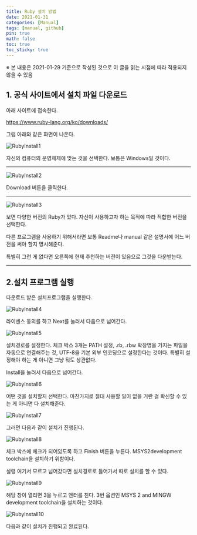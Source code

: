 ```yaml
---
title: Ruby 설치 방법
date: 2021-01-31
categories: [Manual]
tags: [manual, github]
pin: true
math: false
toc: true
toc_sticky: true
---
```


※ 본 내용은 2021-01-29 기준으로 작성된 것으로 이 글을 읽는 시점에 따라 적용되지 않을 수 있음

## __1. 공식 사이트에서 설치 파일 다운로드__

아래 사이트에 접속한다.

<https://www.ruby-lang.org/ko/downloads/>

그럼 아래와 같은 화면이 나온다.

![RubyInstall1](/images/RubyInstall/RubyInstall1.PNG)

자신의 컴퓨터의 운영체제에 맞는 것을 선택한다. 보통은 Windows일 것이다.

***

![RubyInstall2](/images/RubyInstall/RubyInstall2.PNG)

Download 버튼을 클릭한다.

***

![RubyInstall3](/images/RubyInstall/RubyInstall3.PNG)

보면 다양한 버전의 Ruby가 있다. 자신이 사용하고자 하는 목적에 따라 적합한 버전을 선택한다.

다른 프로그램을 사용하기 위해서라면 보통 Readme나 manual 같은 설명서에 어느 버전을 써야 할지 명시해준다.

특별히 그런 게 없다면 오른쪽에 현재 추천하는 버전이 있음으로 그것을 다운받는다.

***

## __2.설치 프로그램 실행__

다운로드 받은 설치프로그램을 실행한다.

![RubyInstall4](/images/RubyInstall/RubyInstall4.PNG)

라이센스 동의를 하고 Next를 눌러서 다음으로 넘어간다.

![RubyInstall5](/images/RubyInstall/RubyInstall5.PNG)

설치경로를 설정한다. 체크 박스 3개는 PATH 설정, .rb, .rbw 확장명을 가지는 파일을 자동으로 연결해주는 것, UTF-8을 기본 외부 인코딩으로 설정한다는 것이다. 특별히 설정해야 하는 게 아니면 그냥 둬도 상관없다.

Install을 눌러서 다음으로 넘어간다.

![RubyInstall6](/images/RubyInstall/RubyInstall6.PNG)

어떤 것을 설치할지 선택한다. 마찬가지로 절대 사용할 일이 없을 거란 걸 확신할 수 있는 게 아니면 다 설치해준다.

![RubyInstall7](/images/RubyInstall/RubyInstall7.PNG)

그러면 다음과 같이 설치가 진행된다.

![RubyInstall8](/images/RubyInstall/RubyInstall8.PNG)

체크 박스에 체크가 되어있도록 하고 Finish 버튼을 누른다. MSYS2development toolchain을 설치하기 위함이다.

설령 여기서 모르고 넘어갔다면 설치경로로 들어가서 따로 설치를 할 수 있다.

![RubyInstall9](/images/RubyInstall/RubyInstall9.PNG)

해당 창이 열리면 3을 누르고 엔터를 친다. 3번 옵션인 MSYS 2 and MINGW development toolchain을 설치하는 것이다.

![RubyInstall10](/images/RubyInstall/RubyInstall10.PNG)

다음과 같이 설치가 진행되고 완료된다.
